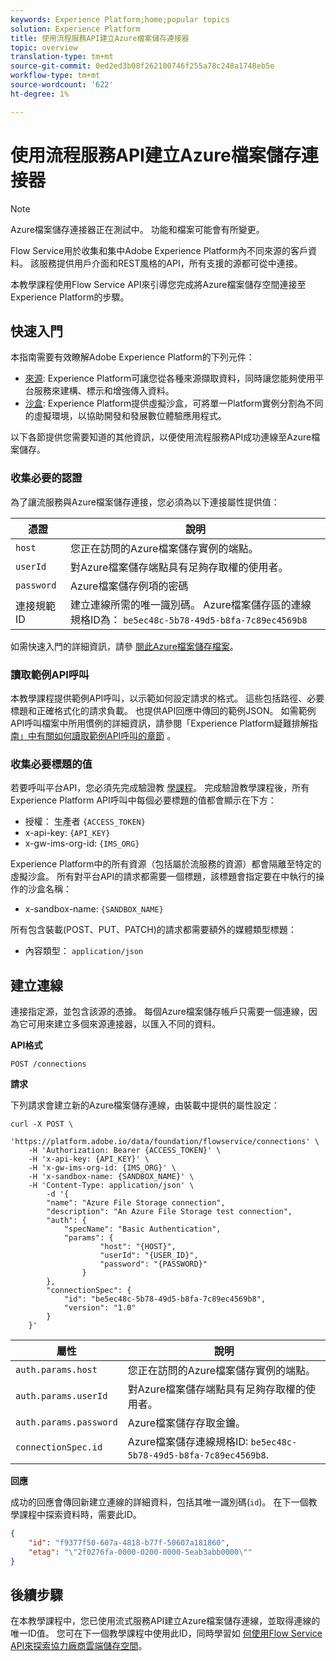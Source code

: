 ```yaml
---
keywords: Experience Platform;home;popular topics
solution: Experience Platform
title: 使用流程服務API建立Azure檔案儲存連接器
topic: overview
translation-type: tm+mt
source-git-commit: 0ed2ed3b08f262100746f255a78c248a1748eb5e
workflow-type: tm+mt
source-wordcount: '622'
ht-degree: 1%

---
```



# 使用流程服務API建立Azure檔案儲存連接器

>[!NOTE]
>Azure檔案儲存連接器正在測試中。 功能和檔案可能會有所變更。

Flow Service用於收集和集中Adobe Experience Platform內不同來源的客戶資料。 該服務提供用戶介面和REST風格的API，所有支援的源都可從中連接。

本教學課程使用Flow Service API來引導您完成將Azure檔案儲存空間連接至Experience Platform的步驟。

## 快速入門

本指南需要有效瞭解Adobe Experience Platform的下列元件：

* [來源](../../../../home.md): Experience Platform可讓您從各種來源擷取資料，同時讓您能夠使用平台服務來建構、標示和增強傳入資料。
* [沙盒](../../../../../sandboxes/home.md): Experience Platform提供虛擬沙盒，可將單一Platform實例分割為不同的虛擬環境，以協助開發和發展數位體驗應用程式。

以下各節提供您需要知道的其他資訊，以便使用流程服務API成功連線至Azure檔案儲存。

### 收集必要的認證

為了讓流服務與Azure檔案儲存連接，您必須為以下連接屬性提供值：

| 憑證 | 說明 |
| ---------- | ----------- |
| `host` | 您正在訪問的Azure檔案儲存實例的端點。 |
| `userId` | 對Azure檔案儲存端點具有足夠存取權的使用者。 |
| `password` | Azure檔案儲存例項的密碼 |
| 連接規範ID | 建立連線所需的唯一識別碼。 Azure檔案儲存區的連線規格ID為： `be5ec48c-5b78-49d5-b8fa-7c89ec4569b8` |

如需快速入門的詳細資訊，請參 [閱此Azure檔案儲存檔案](https://docs.microsoft.com/en-us/azure/storage/files/storage-how-to-use-files-windows)。

### 讀取範例API呼叫

本教學課程提供範例API呼叫，以示範如何設定請求的格式。 這些包括路徑、必要標題和正確格式化的請求負載。 也提供API回應中傳回的範例JSON。 如需範例API呼叫檔案中所用慣例的詳細資訊，請參閱「Experience Platform疑難排解指 [南」中有關如何讀取範例API呼叫的章節](../../../../../landing/troubleshooting.md#how-do-i-format-an-api-request) 。

### 收集必要標題的值

若要呼叫平台API，您必須先完成驗證教 [學課程](../../../../../tutorials/authentication.md)。 完成驗證教學課程後，所有Experience Platform API呼叫中每個必要標題的值都會顯示在下方：

* 授權： 生產者 `{ACCESS_TOKEN}`
* x-api-key: `{API_KEY}`
* x-gw-ims-org-id: `{IMS_ORG}`

Experience Platform中的所有資源（包括屬於流服務的資源）都會隔離至特定的虛擬沙盒。 所有對平台API的請求都需要一個標題，該標題會指定要在中執行的操作的沙盒名稱：

* x-sandbox-name: `{SANDBOX_NAME}`

所有包含裝載(POST、PUT、PATCH)的請求都需要額外的媒體類型標題：

* 內容類型： `application/json`

## 建立連線

連接指定源，並包含該源的憑據。 每個Azure檔案儲存帳戶只需要一個連線，因為它可用來建立多個來源連接器，以匯入不同的資料。

**API格式**

```http
POST /connections
```

**請求**

下列請求會建立新的Azure檔案儲存連線，由裝載中提供的屬性設定：


```shell
curl -X POST \
    'https://platform.adobe.io/data/foundation/flowservice/connections' \
    -H 'Authorization: Bearer {ACCESS_TOKEN}' \
    -H 'x-api-key: {API_KEY}' \
    -H 'x-gw-ims-org-id: {IMS_ORG}' \
    -H 'x-sandbox-name: {SANDBOX_NAME}' \
    -H 'Content-Type: application/json' \
        -d '{
        "name": "Azure File Storage connection",
        "description": "An Azure File Storage test connection",
        "auth": {
            "specName": "Basic Authentication",
            "params": {
                    "host": "{HOST}",
                    "userId": "{USER_ID}",
                    "password": "{PASSWORD}"
                }
        },
        "connectionSpec": {
            "id": "be5ec48c-5b78-49d5-b8fa-7c89ec4569b8",
            "version": "1.0"
        }
    }'
```

| 屬性 | 說明 |
| --------- | ----------- |
| `auth.params.host` | 您正在訪問的Azure檔案儲存實例的端點。 |
| `auth.params.userId` | 對Azure檔案儲存端點具有足夠存取權的使用者。 |
| `auth.params.password` | Azure檔案儲存存取金鑰。 |
| `connectionSpec.id` | Azure檔案儲存連線規格ID: `be5ec48c-5b78-49d5-b8fa-7c89ec4569b8`. |

**回應**

成功的回應會傳回新建立連線的詳細資料，包括其唯一識別碼(`id`)。 在下一個教學課程中探索資料時，需要此ID。

```json
{
    "id": "f9377f50-607a-4818-b77f-50607a181860",
    "etag": "\"2f0276fa-0000-0200-0000-5eab3abb0000\""
}
```

## 後續步驟

在本教學課程中，您已使用流式服務API建立Azure檔案儲存連線，並取得連線的唯一ID值。 您可在下一個教學課程中使用此ID，同時學習如 [何使用Flow Service API來探索協力廠商雲端儲存空間](../../explore/cloud-storage.md)。
